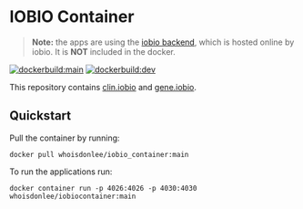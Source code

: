 # IOBIO Container

> **Note:** the apps are using the [iobio backend](https://github.com/iobio/iobio-gru-backend), which is hosted online by iobio. It is **NOT** included in the docker.

[![dockerbuild:main](https://img.shields.io/github/workflow/status/WhoisDonlee/iobio_containers/Docker%20build%20&%20push%20iobio%20container/main?label=%20build%3Amain&logo=docker)](https://hub.docker.com/r/whoisdonlee/iobio_container)
[![dockerbuild:dev](https://img.shields.io/github/workflow/status/WhoisDonlee/iobio_containers/Docker%20build%20&%20push%20iobio%20container/dev?label=%20build%3Adev&logo=docker)](https://hub.docker.com/r/whoisdonlee/iobio_container)

This repository contains [clin.iobio](https://github.com/iobio/clin.iobio) and [gene.iobio](https://github.com/iobio/gene.iobio). 

## Quickstart

Pull the container by running:
``` shell
docker pull whoisdonlee/iobio_container:main
```

To run the applications run:

``` shell
docker container run -p 4026:4026 -p 4030:4030 whoisdonlee/iobiocontainer:main
```




